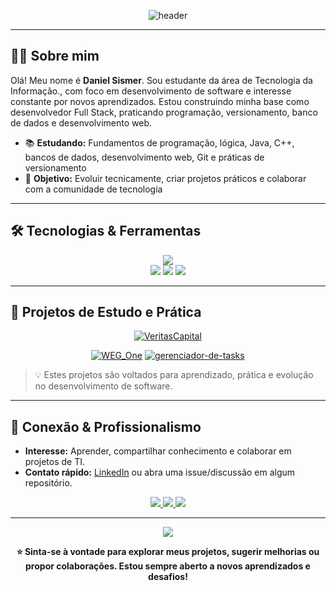 <p align="center">
  <img src="https://capsule-render.vercel.app/api?type=waving&color=0:1a1a1a,100:ff2323&height=180&section=header&text=Bem-vindo%20ao%20meu%20GitHub!&fontSize=36&fontColor=FFFFFF&fontWeight=bold" alt="header" />
</p>

---

## 👨‍💻 Sobre mim

Olá! Meu nome é **Daniel Sismer**. Sou estudante da área de Tecnologia da Informação., com foco em desenvolvimento de software e interesse constante por novos aprendizados. Estou construindo minha base como desenvolvedor Full Stack, praticando programação, versionamento, banco de dados e desenvolvimento web.

- 📚 **Estudando:** Fundamentos de programação, lógica, Java, C++, bancos de dados, desenvolvimento web, Git e práticas de versionamento
- 🌱 **Objetivo:** Evoluir tecnicamente, criar projetos práticos e colaborar com a comunidade de tecnologia

---

## 🛠️ Tecnologias & Ferramentas

<div align="center">
  <img src="https://skillicons.dev/icons?i=java,cpp,html,css,mysql,postgres,git,linux,maven&theme=dark" /><br>
  <img src="https://img.shields.io/badge/Full%20Stack-1a1a1a?style=for-the-badge&logo=code&logoColor=FF2323"/>

  <img src="https://img.shields.io/badge/Banco%20de%20Dados-FF2323?style=for-the-badge&logo=mysql&logoColor=ffffff"/>
  <img src="https://img.shields.io/badge/Versionamento-1a1a1a?style=for-the-badge&logo=git&logoColor=FF2323"/>
</div>

---

## 🚩 Projetos de Estudo e Prática

<div align="center">

[![VeritasCapital](https://github-readme-stats.vercel.app/api/pin/?username=danielSismer&repo=VeritasCapital&theme=radical&hide_border=true)](https://github.com/danielSismer/VeritasCapital)

[![WEG_One](https://github-readme-stats.vercel.app/api/pin/?username=danielSismer&repo=WEG_One&theme=radical&hide_border=true)](https://github.com/danielSismer/WEG_One)
[![gerenciador-de-tasks](https://github-readme-stats.vercel.app/api/pin/?username=danielSismer&repo=gerenciador-de-tasks&theme=radical&hide_border=true)](https://github.com/danielSismer/gerenciador-de-tasks)

</div>

> 💡 Estes projetos são voltados para aprendizado, prática e evolução no desenvolvimento de software.

---

## 🤝 Conexão & Profissionalismo

- **Interesse:** Aprender, compartilhar conhecimento e colaborar em projetos de TI.
- **Contato rápido:** [LinkedIn](https://www.linkedin.com/in/daniel-sismer) ou abra uma issue/discussão em algum repositório.

<div align="center">
  <a href="https://instagram.com/7nielz" target="_blank">
    <img src="https://img.shields.io/badge/Instagram-@daniel.sismer-1a1a1a?style=for-the-badge&logo=instagram&logoColor=FF2323" />
  </a>
  <a href="https://github.com/danielSismer" target="_blank">
    <img src="https://img.shields.io/badge/GitHub-danielSismer-1a1a1a?style=for-the-badge&logo=github&logoColor=FF2323" />
  </a>
  <a href="mailto:daniel.sismer@gmail.com" target="_blank">
    <img src="https://img.shields.io/badge/Email-daniel.sismer@gmail.com-FF2323?style=for-the-badge&logo=gmail&logoColor=ffffff" />
  </a>
</div>

---

<p align="center">
  <img src="https://capsule-render.vercel.app/api?type=waving&color=0:1a1a1a,100:ff2323&height=100&section=footer"/>
</p>

<p align="center">
  <b>⭐ Sinta-se à vontade para explorar meus projetos, sugerir melhorias ou propor colaborações. Estou sempre aberto a novos aprendizados e desafios!</b>
</p>
